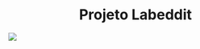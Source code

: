 <h1 align="center"> Projeto Labeddit </h1>
<img background-color='white' src="https://user-images.githubusercontent.com/94733546/161550579-66398f7f-4fe7-4cda-a547-89ba9fe253e5.png"/>
